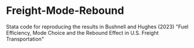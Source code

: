 # Freight-Mode-Rebound
Stata code for reproducing the results in Bushnell and Hughes (2023) "Fuel Efficiency, Mode Choice and the Rebound Effect in U.S. Freight Transportation"

